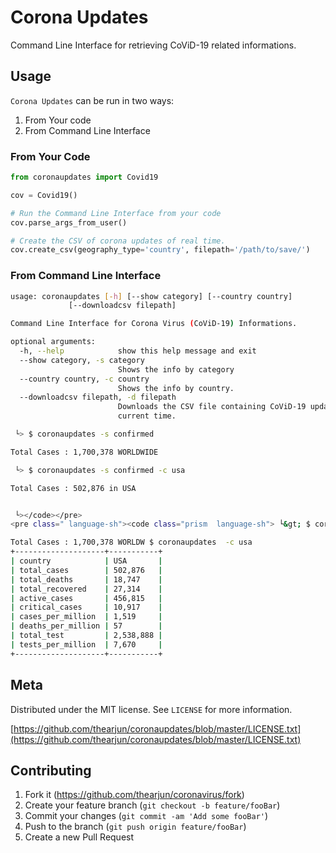 # Corona Updates

Command Line Interface for retrieving CoViD-19 related informations.

## Usage

`Corona Updates` can be run in two ways:

1. From Your code
2. From Command Line Interface

### From Your Code
```python
from coronaupdates import Covid19

cov = Covid19()

# Run the Command Line Interface from your code
cov.parse_args_from_user()

# Create the CSV of corona updates of real time.
cov.create_csv(geography_type='country', filepath='/path/to/save/')
```
### From Command Line Interface

```sh
usage: coronaupdates [-h] [--show category] [--country country]
             [--downloadcsv filepath]

Command Line Interface for Corona Virus (CoViD-19) Informations.

optional arguments:
  -h, --help            show this help message and exit
  --show category, -s category
                        Shows the info by category
  --country country, -c country
                        Shows the info by country.
  --downloadcsv filepath, -d filepath
                        Downloads the CSV file containing CoViD-19 updates of
                        current time.
```

```sh
 └> $ coronaupdates -s confirmed

Total Cases : 1,700,378 WORLDWIDE
```
```sh
 └> $ coronaupdates -s confirmed -c usa

Total Cases : 502,876 in USA
```
```sh

 └></code></pre>
<pre class=" language-sh"><code class="prism  language-sh"> └&gt; $ coronaupdates -s confirmed

Total Cases : 1,700,378 WORLDW $ coronaupdates  -c usa
+--------------------+-----------+
| country            | USA       |
| total_cases        | 502,876   |
| total_deaths       | 18,747    |
| total_recovered    | 27,314    |
| active_cases       | 456,815   |
| critical_cases     | 10,917    |
| cases_per_million  | 1,519     |
| deaths_per_million | 57        |
| total_test         | 2,538,888 |
| tests_per_million  | 7,670     |
+--------------------+-----------+
```

## Meta


Distributed under the MIT license. See ``LICENSE`` for more information.

[https://github.com/thearjun/coronaupdates/blob/master/LICENSE.txt](https://github.com/thearjun/coronaupdates/blob/master/LICENSE.txt)

## Contributing

1. Fork it (<https://github.com/thearjun/coronavirus/fork>)
2. Create your feature branch (`git checkout -b feature/fooBar`)
3. Commit your changes (`git commit -am 'Add some fooBar'`)
4. Push to the branch (`git push origin feature/fooBar`)
5. Create a new Pull Request
<!--stackedit_data:
eyJoaXN0b3J5IjpbMTU2MjA0MzUyMCwtMTQwMDAzNTQzNywxMz
Q3MzE1MDg4XX0=
-->
